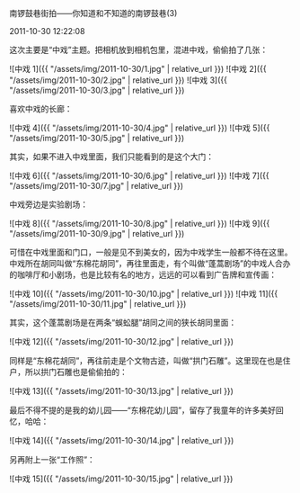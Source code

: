南锣鼓巷街拍——你知道和不知道的南锣鼓巷(3)

2011-10-30 12:22:08

这次主要是“中戏”主题。把相机放到相机包里，混进中戏，偷偷拍了几张：

![中戏 1]({{ "/assets/img/2011-10-30/1.jpg" | relative_url }})
![中戏 2]({{ "/assets/img/2011-10-30/2.jpg" | relative_url }})
![中戏 3]({{ "/assets/img/2011-10-30/3.jpg" | relative_url }})

喜欢中戏的长廊：

![中戏 4]({{ "/assets/img/2011-10-30/4.jpg" | relative_url }})
![中戏 5]({{ "/assets/img/2011-10-30/5.jpg" | relative_url }})

其实，如果不进入中戏里面，我们只能看到的是这个大门：

![中戏 6]({{ "/assets/img/2011-10-30/6.jpg" | relative_url }})
![中戏 7]({{ "/assets/img/2011-10-30/7.jpg" | relative_url }})

中戏旁边是实验剧场：

![中戏 8]({{ "/assets/img/2011-10-30/8.jpg" | relative_url }})
![中戏 9]({{ "/assets/img/2011-10-30/9.jpg" | relative_url }})

可惜在中戏里面和门口，一般是见不到美女的，因为中戏学生一般都不待在这里。中戏所在胡同叫做“东棉花胡同”，再往里面走，有个叫做“蓬蒿剧场”的中戏人合办的咖啡厅和小剧场，也是比较有名的地方，远远的可以看到广告牌和宣传画：

![中戏 10]({{ "/assets/img/2011-10-30/10.jpg" | relative_url }})
![中戏 11]({{ "/assets/img/2011-10-30/11.jpg" | relative_url }})

其实，这个蓬蒿剧场是在两条“蜈蚣腿”胡同之间的狭长胡同里面：

![中戏 12]({{ "/assets/img/2011-10-30/12.jpg" | relative_url }})

同样是“东棉花胡同”，再往前走是个文物古迹，叫做“拱门石雕”。这里现在也是住户，所以拱门石雕也是偷偷拍的：

![中戏 13]({{ "/assets/img/2011-10-30/13.jpg" | relative_url }})

最后不得不提的是我的幼儿园——“东棉花幼儿园”，留存了我童年的许多美好回忆，哈哈：

![中戏 14]({{ "/assets/img/2011-10-30/14.jpg" | relative_url }})

另再附上一张“工作照”：

![中戏 15]({{ "/assets/img/2011-10-30/15.jpg" | relative_url }})